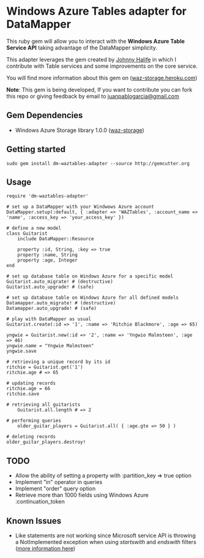 Windows Azure Tables adapter for DataMapper
===========================================

This ruby gem will allow you to interact with the __Windows Azure Table Service API__ taking advantage of 
the DataMapper simplicity.

This adapter leverages the gem created by [Johnny Halife](http://blogs.southworks.net/jhalife/ "Johnny Halife") 
in which I contribute with Table services and some improvements on the core service.

You will find more information about this gem on ([waz-storage.heroku.com](http://waz-storage.heroku.com// "Windows Azure Storage library"))

**Note**: This gem is being developed, If you want to contribute you can fork this repo or giving feedback by email to juanpablogarcia@gmail.com

Gem Dependencies
----------------

- Windows Azure Storage library 1.0.0 ([waz-storage](http://waz-storage.heroku.com/ "Windows Azure Storage library"))

Getting started
---------------

	sudo gem install dm-waztables-adapter --source http://gemcutter.org

Usage
-----

	require 'dm-waztables-adapter'
	
	# set up a DataMapper with your Windwows Azure account 
	DataMapper.setup(:default, { :adapter => 'WAZTables', :account_name => 'name', :access_key => 'your_access_key' })

	# define a new model
	class Guitarist
		include DataMapper::Resource

		property :id, String, :key => true
		property :name, String
		property :age, Integer
	end

	# set up database table on Windows Azure for a specific model
	Guitarist.auto_migrate! # (destructive)
	Guitarist.auto_upgrade! # (safe)

	# set up database table on Windows Azure for all defined models
	Datamapper.auto_migrate! # (destructive)
	Datamapper.auto_upgrade! # (safe)
	
	# play with DataMapper as usual
	Guitarist.create(:id => '1', :name => 'Ritchie Blackmore', :age => 65)

	yngwie = Guitarist.new(:id => '2', :name => 'Yngwio Malmsteen', :age => 46)
	yngwie.name = "Yngwie Malmsteen"
	yngwie.save

	# retrieving a unique record by its id
	ritchie = Guitarist.get('1')
	ritchie.age # => 65

	# updating records
	ritchie.age = 66
	ritchie.save

	# retrieving all guitarists
		Guitarist.all.length # => 2

	# performing queries
		older_guitar_players = Guitarist.all( { :age.gte => 50 } )

	# deleting records
	older_guitar_players.destroy!

TODO
----

- Allow the ability of setting a property with :partition_key => true option 
- Implement "in" operator in queries
- Implement "order" query option
- Retrieve more than 1000 fields using Windows Azure :continuation_token

Known Issues
------------

- Like statements are not working since Microsoft service API is throwing a NotImplemented exception when 
using *startswith* and *endswith* filters ([more information here](http://msdn.microsoft.com/en-us/library/dd541448.aspx))
